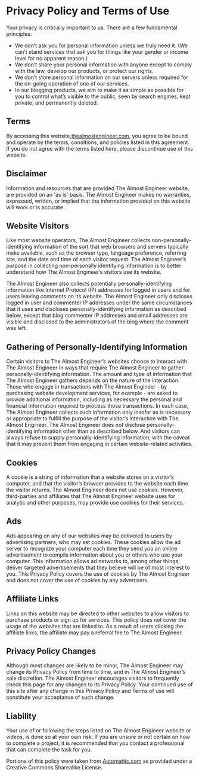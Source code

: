 # Privacy Policy and Terms of Use

Your privacy is critically important to us. There are a few fundamental principles:

* We don’t ask you for personal information unless we truly need it. (We can’t stand 
services that ask you for things like your gender or income level for no apparent reason.)
* We don’t share your personal information with anyone except to comply with the 
law, develop our products, or protect our rights.
* We don’t store personal information on our servers unless required for the 
on-going operation of one of our services.
* In our blogging products, we aim to make it as simple as possible for you to 
control what’s visible to the public, seen by search engines, kept private, and permanently deleted.

## Terms

By accessing this website,[thealmostengineer.com](/), 
you agree to be bound and operate by the terms, conditions, and policies listed in this 
agreement. If you do not agree with the terms listed here, please discontinue use of this website.

## Disclaimer

Information and resources that are provided The Almost Engineer website, are provided 
on an 'as is' basis. The Almost Engineer makes no warranties, expressed, written, or 
implied that the information provided on this website will work or is accurate.

## Website Visitors

Like most website operators, The Almost Engineer collects non-personally-identifying 
information of the sort that web browsers and servers typically make available, such 
as the browser type, language preference, referring site, and the date and time of 
each visitor request. The Almost Engineer’s purpose in collecting non-personally 
identifying information is to better understand how The Almost Engineer’s visitors 
use its website.

The Almost Engineer also collects potentially personally-identifying information like 
Internet Protocol (IP) addresses for logged in users and for users leaving comments on
its website. The Almost Engineer only discloses logged in user and commenter IP addresses
under the same circumstances that it uses and discloses personally-identifying 
information as described below, except that blog commenter IP addresses and email addresses
are visible and disclosed to the administrators of the blog where the comment was left.

## Gathering of Personally-Identifying Information

Certain visitors to The Almost Engineer’s websites choose to interact with The 
Almost Engineer in ways that require The Almost Engineer to gather personally-identifying 
information. The amount and type of information that The Almost Engineer gathers 
depends on the nature of the interaction. Those who engage in transactions with 
The Almost Engineer - by purchasing website development services, for example - are 
asked to provide additional information, including as necessary the personal and 
financial information required to process those transactions. In each case, The 
Almost Engineer collects such information only insofar as is necessary or appropriate
to fulfill the purpose of the visitor’s interaction with The Almost Engineer. The Almost
Engineer does not disclose personally-identifying information other than as described
below. And visitors can always refuse to supply personally-identifying information, with
the caveat that it may prevent them from engaging in certain website-related activities.

## Cookies

A cookie is a string of information that a website stores on a visitor’s computer,
 and that the visitor’s browser provides to the website each time the visitor returns. 
 The Almost Engineer does not use cookies. However, third-parties and affiliates that 
 The Almost Engineer website uses for analytic and other purposes, may provide use 
 cookies for their services.

## Ads

Ads appearing on any of our websites may be delivered to users by advertising 
partners, who may set cookies. These cookies allow the ad server to recognize your 
computer each time they send you an online advertisement to compile information 
about you or others who use your computer. This information allows ad networks to, 
among other things, deliver targeted advertisements that they believe will be of 
most interest to you. This Privacy Policy covers the use of cookies by The Almost 
Engineer and does not cover the use of cookies by any advertisers.

## Affiliate Links

Links on this website may be directed to other websites to allow visitors to 
purchase products or sign up for services. This policy does not cover the usage
of the websites that are linked to. As a result of users clicking the affiliate links, 
the affiliate may pay a referral fee to The Almost Engineer.

## Privacy Policy Changes

Although most changes are likely to be minor, The Almost Engineer may change its 
Privacy Policy from time to time, and in The Almost Engineer’s sole discretion. The
Almost Engineer encourages visitors to frequently check this page for any changes 
to its Privacy Policy. Your continued use of this site after any change in this 
Privacy Policy and Terms of use will constitute your acceptance of such change.

## Liability

Your use of or following the steps listed on The Almost Engineer website or videos, 
is done so at your own risk. If you are unsure or not certain on how to complete a 
project, it is recommended that you contact a professional that can complete the task for you.

Portions of this policy were taken from 
<a target="_blank" href="http://www.Automattic.com">Automattic.com</a> as provided 
under a Creative Commons Sharealike License.
